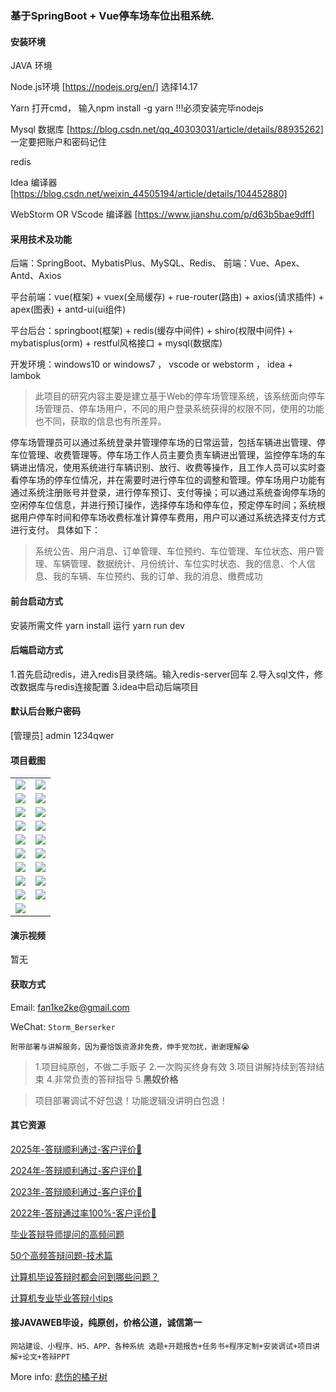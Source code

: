 ### 基于SpringBoot + Vue停车场车位出租系统.


#### 安装环境

JAVA 环境 

Node.js环境 [https://nodejs.org/en/] 选择14.17

Yarn 打开cmd， 输入npm install -g yarn !!!必须安装完毕nodejs

Mysql 数据库 [https://blog.csdn.net/qq_40303031/article/details/88935262] 一定要把账户和密码记住

redis

Idea 编译器 [https://blog.csdn.net/weixin_44505194/article/details/104452880]

WebStorm OR VScode 编译器 [https://www.jianshu.com/p/d63b5bae9dff]

#### 采用技术及功能

后端：SpringBoot、MybatisPlus、MySQL、Redis、
前端：Vue、Apex、Antd、Axios

平台前端：vue(框架) + vuex(全局缓存) + rue-router(路由) + axios(请求插件) + apex(图表)  + antd-ui(ui组件)

平台后台：springboot(框架) + redis(缓存中间件) + shiro(权限中间件) + mybatisplus(orm) + restful风格接口 + mysql(数据库)

开发环境：windows10 or windows7 ， vscode or webstorm ， idea + lambok

>此项目的研究内容主要是建立基于Web的停车场管理系统，该系统面向停车场管理员、停车场用户，不同的用户登录系统获得的权限不同，使用的功能也不同，获取的信息也有所差异。

停车场管理员可以通过系统登录并管理停车场的日常运营，包括车辆进出管理、停车位管理、收费管理等。停车场工作人员主要负责车辆进出管理，监控停车场的车辆进出情况，使用系统进行车辆识别、放行、收费等操作，且工作人员可以实时查看停车场的停车位情况，并在需要时进行停车位的调整和管理。停车场用户功能有通过系统注册账号并登录，进行停车预订、支付等操；可以通过系统查询停车场的空闲停车位信息，并进行预订操作，选择停车场和停车位，预定停车时间；系统根据用户停车时间和停车场收费标准计算停车费用，用户可以通过系统选择支付方式进行支付。
具体如下：

> 系统公告、用户消息、订单管理、车位预约、车位管理、车位状态、用户管理、车辆管理、数据统计、月份统计、车位实时状态、我的信息、个人信息、我的车辆、车位预约、我的订单、我的消息、缴费成功


#### 前台启动方式
安装所需文件 yarn install 
运行 yarn run dev

#### 后端启动方式

1.首先启动redis，进入redis目录终端。输入redis-server回车
2.导入sql文件，修改数据库与redis连接配置
3.idea中启动后端项目

#### 默认后台账户密码
[管理员]
admin
1234qwer


#### 项目截图

|  |  |
|---------------------|---------------------|
|![](https://fank-bucket-oss.oss-cn-beijing.aliyuncs.com/img/1713028991726.png) | ![](https://fank-bucket-oss.oss-cn-beijing.aliyuncs.com/img/1713029198442.png) |
|![](https://fank-bucket-oss.oss-cn-beijing.aliyuncs.com/img/1713028983586.png) | ![](https://fank-bucket-oss.oss-cn-beijing.aliyuncs.com/img/1713029187339.png) |
|![](https://fank-bucket-oss.oss-cn-beijing.aliyuncs.com/img/1713028963155.png) | ![](https://fank-bucket-oss.oss-cn-beijing.aliyuncs.com/img/1713029165546.png) |
|![](https://fank-bucket-oss.oss-cn-beijing.aliyuncs.com/img/1713028934008.png) | ![](https://fank-bucket-oss.oss-cn-beijing.aliyuncs.com/img/1713029141024.png) |
|![](https://fank-bucket-oss.oss-cn-beijing.aliyuncs.com/img/1713028919536.png) | ![](https://fank-bucket-oss.oss-cn-beijing.aliyuncs.com/img/1713029130546.png) |
|![](https://fank-bucket-oss.oss-cn-beijing.aliyuncs.com/img/1713028907072.png) | ![](https://fank-bucket-oss.oss-cn-beijing.aliyuncs.com/img/1713029122077.png) |
|![](https://fank-bucket-oss.oss-cn-beijing.aliyuncs.com/img/1713028896699.png) | ![](https://fank-bucket-oss.oss-cn-beijing.aliyuncs.com/img/1713029101970.png) |
|![](https://fank-bucket-oss.oss-cn-beijing.aliyuncs.com/img/1713029224651.png) | ![](https://fank-bucket-oss.oss-cn-beijing.aliyuncs.com/img/1713029059420.png) |
|![](https://fank-bucket-oss.oss-cn-beijing.aliyuncs.com/img/1713029215949.png) | ![](https://fank-bucket-oss.oss-cn-beijing.aliyuncs.com/img/1713029044370.png) |
| ![](https://fank-bucket-oss.oss-cn-beijing.aliyuncs.com/work/936e9baf53eb9a217af4f89c616dc19.png) |



#### 演示视频

暂无

#### 获取方式

Email: fan1ke2ke@gmail.com

WeChat: `Storm_Berserker`

`附带部署与讲解服务，因为要恰饭资源非免费，伸手党勿扰，谢谢理解😭`

> 1.项目纯原创，不做二手贩子 2.一次购买终身有效 3.项目讲解持续到答辩结束 4.非常负责的答辩指导 5.**黑奴价格**

> 项目部署调试不好包退！功能逻辑没讲明白包退！

#### 其它资源

[2025年-答辩顺利通过-客户评价🍜](https://berserker287.github.io/2025/06/18/2025%E5%B9%B4%E7%AD%94%E8%BE%A9%E9%A1%BA%E5%88%A9%E9%80%9A%E8%BF%87/)

[2024年-答辩顺利通过-客户评价👻](https://berserker287.github.io/2024/06/06/2024%E5%B9%B4%E7%AD%94%E8%BE%A9%E9%A1%BA%E5%88%A9%E9%80%9A%E8%BF%87/)

[2023年-答辩顺利通过-客户评价🐢](https://berserker287.github.io/2023/06/14/2023%E5%B9%B4%E7%AD%94%E8%BE%A9%E9%A1%BA%E5%88%A9%E9%80%9A%E8%BF%87/)

[2022年-答辩通过率100%-客户评价🐣](https://berserker287.github.io/2022/05/25/%E9%A1%B9%E7%9B%AE%E4%BA%A4%E6%98%93%E8%AE%B0%E5%BD%95/)

[毕业答辩导师提问的高频问题](https://berserker287.github.io/2023/06/13/%E6%AF%95%E4%B8%9A%E7%AD%94%E8%BE%A9%E5%AF%BC%E5%B8%88%E6%8F%90%E9%97%AE%E7%9A%84%E9%AB%98%E9%A2%91%E9%97%AE%E9%A2%98/)

[50个高频答辩问题-技术篇](https://berserker287.github.io/2023/06/13/50%E4%B8%AA%E9%AB%98%E9%A2%91%E7%AD%94%E8%BE%A9%E9%97%AE%E9%A2%98-%E6%8A%80%E6%9C%AF%E7%AF%87/)

[计算机毕设答辩时都会问到哪些问题？](https://www.zhihu.com/question/31020988)

[计算机专业毕业答辩小tips](https://zhuanlan.zhihu.com/p/145911029)


#### 接JAVAWEB毕设，纯原创，价格公道，诚信第一

`网站建设、小程序、H5、APP、各种系统 选题+开题报告+任务书+程序定制+安装调试+项目讲解+论文+答辩PPT`

More info: [悲伤的橘子树](https://berserker287.github.io/)

